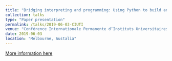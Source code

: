 ```yaml
---
title: "Bridging interpreting and programming: Using Python to build and investigate diachronic interpreting corpora"
collection: talks
type: "Paper presentation"
permalink: /talks/2019-06-03-CIUTI
venue: "Conférence Internationale Permanente d’Instituts Universitaires de Traducteurs et Interprètes 2019"
date: 2019-06-03
location: "Melbourne, Austalia"
---
```


[More information here](https://www.monash.edu/arts/__data/assets/pdf_file/0019/1800082/CIUTI-Conference-2019_final-0206.pdf)

